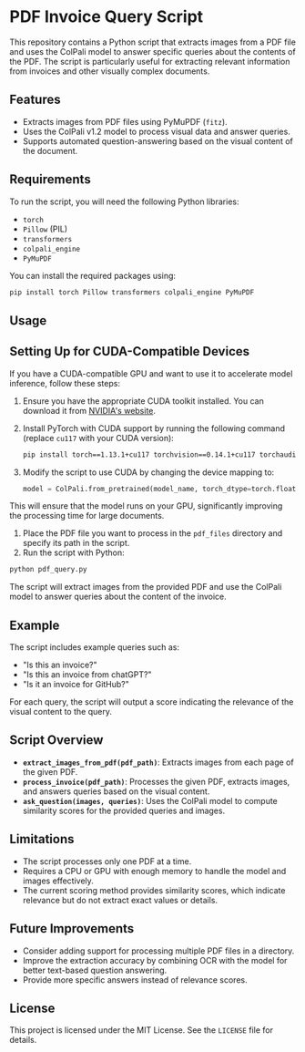 # PDF Invoice Query Script

This repository contains a Python script that extracts images from a PDF file and uses the ColPali model to answer specific queries about the contents of the PDF. The script is particularly useful for extracting relevant information from invoices and other visually complex documents.

## Features

- Extracts images from PDF files using PyMuPDF (`fitz`).
- Uses the ColPali v1.2 model to process visual data and answer queries.
- Supports automated question-answering based on the visual content of the document.

## Requirements

To run the script, you will need the following Python libraries:

- `torch`
- `Pillow` (PIL)
- `transformers`
- `colpali_engine`
- `PyMuPDF`

You can install the required packages using:

```sh
pip install torch Pillow transformers colpali_engine PyMuPDF
```

## Usage

## Setting Up for CUDA-Compatible Devices

If you have a CUDA-compatible GPU and want to use it to accelerate model inference, follow these steps:

1. Ensure you have the appropriate CUDA toolkit installed. You can download it from [NVIDIA's website](https://developer.nvidia.com/cuda-downloads).
2. Install PyTorch with CUDA support by running the following command (replace `cu117` with your CUDA version):

   ```sh
   pip install torch==1.13.1+cu117 torchvision==0.14.1+cu117 torchaudio==0.13.1+cu117 -f https://download.pytorch.org/whl/torch_stable.html
   ```

3. Modify the script to use CUDA by changing the device mapping to:

   ```python
   model = ColPali.from_pretrained(model_name, torch_dtype=torch.float32, device_map="cuda")
   ```

This will ensure that the model runs on your GPU, significantly improving the processing time for large documents.

1. Place the PDF file you want to process in the `pdf_files` directory and specify its path in the script.
2. Run the script with Python:

```sh
python pdf_query.py
```

The script will extract images from the provided PDF and use the ColPali model to answer queries about the content of the invoice.

## Example

The script includes example queries such as:

- "Is this an invoice?"
- "Is this an invoice from chatGPT?"
- "Is it an invoice for GitHub?"

For each query, the script will output a score indicating the relevance of the visual content to the query.

## Script Overview

- **`extract_images_from_pdf(pdf_path)`**: Extracts images from each page of the given PDF.
- **`process_invoice(pdf_path)`**: Processes the given PDF, extracts images, and answers queries based on the visual content.
- **`ask_question(images, queries)`**: Uses the ColPali model to compute similarity scores for the provided queries and images.

## Limitations

- The script processes only one PDF at a time.
- Requires a CPU or GPU with enough memory to handle the model and images effectively.
- The current scoring method provides similarity scores, which indicate relevance but do not extract exact values or details.

## Future Improvements

- Consider adding support for processing multiple PDF files in a directory.
- Improve the extraction accuracy by combining OCR with the model for better text-based question answering.
- Provide more specific answers instead of relevance scores.

## License

This project is licensed under the MIT License. See the `LICENSE` file for details.
